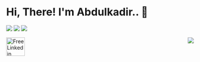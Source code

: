 # Hi, There! I'm Abdulkadir.. :balloon:

[![](https://img.shields.io/github/followers/abdlkdrS?style=social)](https://github.com/abdlkdrS?tab=followers)
![](https://img.shields.io/github/stars/abdlkdrS?style=social)
[![](https://visitor-badge.glitch.me/badge?page_id=abdlkdrS.visitor-badge)](https://GitHub.com/abdlkdrS/StrapDown.js/stargazers/)

<a href="https://www.instagram.com/abdlkdrr/" title="Image from freeiconspng.com"><img src="https://www.freeiconspng.com/uploads/linkedin-logo-8.png" width="50" alt="Free Linkedin Logo Png Download Images" /></a>
<img align='right' src="https://github-readme-stats.vercel.app/api?username=abdlkdrS&show_icons=true">
